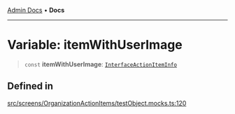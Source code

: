 [Admin Docs](/) • **Docs**

***

# Variable: itemWithUserImage

> `const` **itemWithUserImage**: [`InterfaceActionItemInfo`](../../../../utils/interfaces/interfaces/InterfaceActionItemInfo.md)

## Defined in

[src/screens/OrganizationActionItems/testObject.mocks.ts:120](https://github.com/PalisadoesFoundation/talawa-admin/blob/main/src/screens/OrganizationActionItems/testObject.mocks.ts#L120)
